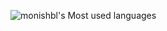 ![monishbl's Most used languages](https://github-readme-stats.vercel.app/api/top-langs?username=monishbl&show_icons=true&count_private=true&theme=default)
